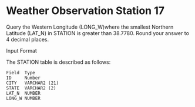 Weather Observation Station 17
=============


Query the Western Longitude (LONG_W)where the smallest Northern Latitude (LAT_N) in STATION is greater than 38.7780. Round your answer to 4 decimal places.

Input Format

The STATION table is described as follows:
```
Field  Type
ID     Number
CITY   VARCHAR2 (21)
STATE  VARCHAR2 (2)
LAT_N  NUMBER
LONG_W NUMBER
```